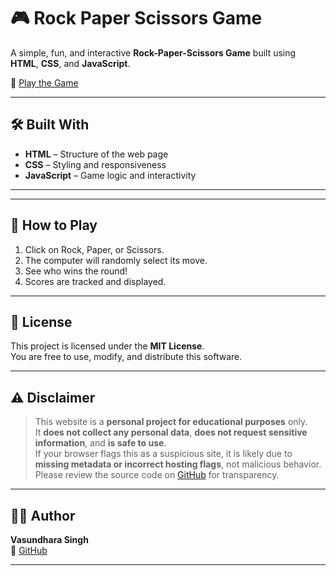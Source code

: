 # 🎮 Rock Paper Scissors Game

A simple, fun, and interactive **Rock-Paper-Scissors Game** built using **HTML**, **CSS**, and **JavaScript**.

🔗 [Play the Game](https://vasundhara-singh0911.github.io/rock-paper-scissors-game/)

---


## 🛠️ Built With

- **HTML** – Structure of the web page
- **CSS** – Styling and responsiveness
- **JavaScript** – Game logic and interactivity

---


---

## 🚀 How to Play

1. Click on Rock, Paper, or Scissors.
2. The computer will randomly select its move.
3. See who wins the round!
4. Scores are tracked and displayed.

---

## 📜 License

This project is licensed under the **MIT License**.  
You are free to use, modify, and distribute this software.

---

## ⚠️ Disclaimer

> This website is a **personal project for educational purposes** only.  
> It **does not collect any personal data**, **does not request sensitive information**, and **is safe to use**.  
> If your browser flags this as a suspicious site, it is likely due to **missing metadata or incorrect hosting flags**, not malicious behavior.  
> Please review the source code on [GitHub](https://github.com/vasundhara-singh0911/rock-paper-scissors-game) for transparency.

---

## 👩‍💻 Author

**Vasundhara Singh**  
🔗 [GitHub](https://github.com/vasundhara-singh0911)


---







